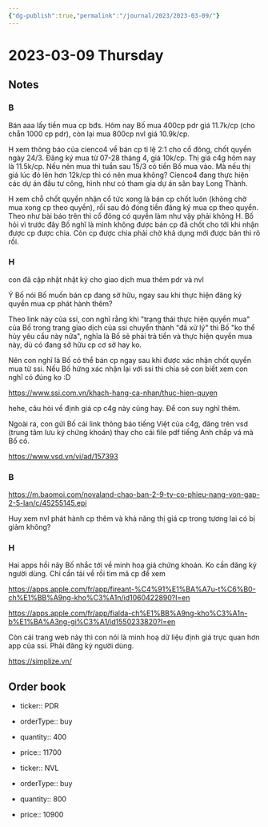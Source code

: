 ```yaml
---
{"dg-publish":true,"permalink":"/journal/2023/2023-03-09/"}
---
```


# 2023-03-09 Thursday

## Notes

### B

Bán aaa lấy tiền mua cp bđs.
Hôm nay Bố mua 400cp pdr giá 11.7k/cp (cho chẵn 1000 cp pdr), còn lại mua 800cp nvl giá 10.9k/cp.

H xem thông báo của cienco4 về bán cp tỉ lệ 2:1 cho cổ đông, chốt quyền ngày 24/3. Đăng ký mua từ 07-28 tháng 4, giá 10k/cp. Thị giá c4g hôm nay là 11.5k/cp. Nếu nên mua thì tuần sau 15/3 có tiền Bố mua vào. Mà nếu thị giá lúc đó lên hơn 12k/cp thì có nên mua không?
Cienco4 đang thực hiện các dự án đầu tư công, hình như có tham gia dự án sân bay Long Thành.

H xem chỗ chốt quyền nhận cổ tức xong là bán cp chốt luôn (không chờ mua xong cp theo quyền), rồi sau đó đóng tiền đăng ký mua cp theo quyển. Theo như bài báo trên thì cổ đông có quyền làm như vậy phải không H. Bố hỏi vì trước đây Bố nghĩ là mình không được bán cp đã chốt cho tới khi nhận được cp được chia. Còn cp được chia phải chờ khả dụng mới được bán thì rõ rồi.

### H

con đã cập nhật nhật ký cho giao dịch mua thêm pdr và nvl

Ý Bố nói Bố muốn bán cp đang sở hữu, ngay sau khi thực hiện đăng ký quyền mua cp phát hành thêm?

Theo link này của ssi, con nghĩ rằng khi "trạng thái thực hiện quyền mua" của Bố trong trang giao dịch của ssi chuyển thành "đã xử lý" thì Bố "ko thể hủy yêu cầu này nữa", nghĩa là Bố sẽ phải trả tiền và thực hiện quyền mua này, dù có đang sở hữu cp cơ sở hay ko.

Nên con nghĩ là Bố có thể bán cp ngay sau khi được xác nhận chốt quyền mua từ ssi. Nếu Bố hứng xác nhận lại với ssi thì chia sẻ con biết xem con nghĩ có đúng ko :D

https://www.ssi.com.vn/khach-hang-ca-nhan/thuc-hien-quyen

hehe, câu hỏi về định giá cp c4g này cũng hay. Để con suy nghĩ thêm.

Ngoài ra, con gửi Bố cái link thông báo tiếng Việt của c4g, đăng trên vsd (trung tâm lưu ký chứng khoán) thay cho cái file pdf tiếng Anh chắp vá mà Bố có.

https://www.vsd.vn/vi/ad/157393

### B

https://m.baomoi.com/novaland-chao-ban-2-9-ty-co-phieu-nang-von-gap-2-5-lan/c/45255145.epi

Huy xem nvl phát hành cp thêm và khả năng thị giá cp trong tương lai có bị giảm không?

### H

Hai apps hồi nãy Bố nhắc tới về minh hoạ giá chứng khoán. Ko cần đăng ký người dùng. Chỉ cần tải về rồi tìm mã cp để xem

https://apps.apple.com/fr/app/fireant-%C4%91%E1%BA%A7u-t%C6%B0-ch%E1%BB%A9ng-kho%C3%A1n/id1060422890?l=en

https://apps.apple.com/fr/app/fialda-ch%E1%BB%A9ng-kho%C3%A1n-b%E1%BA%A3ng-gi%C3%A1/id1550233820?l=en

Còn cái trang web này thì con nói là minh hoạ dữ liệu định giá trực quan hơn app của ssi. Phải đăng ký người dùng.

https://simplize.vn/



## Order book

- ticker:: PDR
- orderType:: buy
- quantity:: 400
- price:: 11700

- ticker:: NVL
- orderType:: buy
- quantity:: 800
- price:: 10900